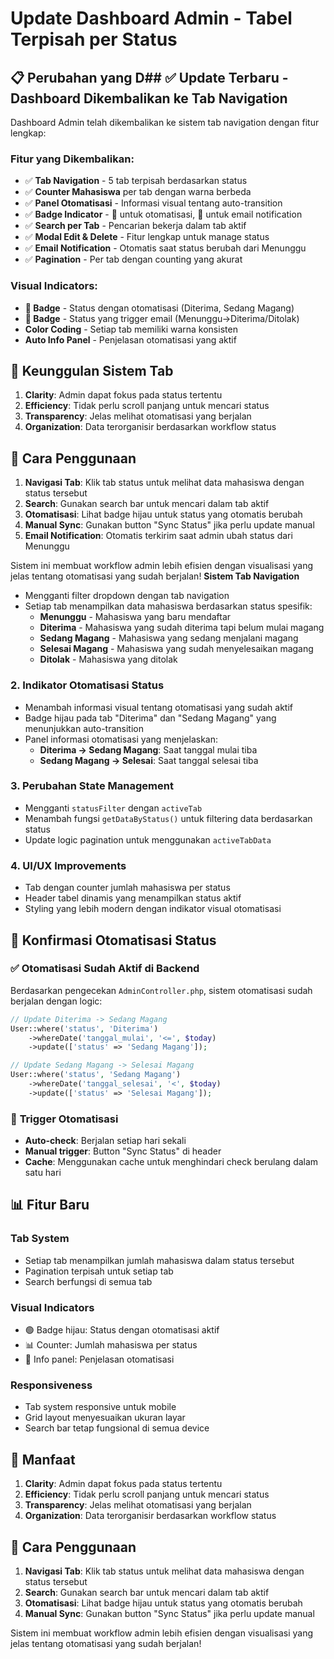 # Update Dashboard Admin - Tabel Terpisah per Status

## 📋 Perubahan yang D## ✅ **Update Terbaru - Dashboard Dikembalikan ke Tab Navigation**

Dashboard Admin telah dikembalikan ke sistem tab navigation dengan fitur lengkap:

### **Fitur yang Dikembalikan:**
- ✅ **Tab Navigation** - 5 tab terpisah berdasarkan status
- ✅ **Counter Mahasiswa** per tab dengan warna berbeda
- ✅ **Panel Otomatisasi** - Informasi visual tentang auto-transition
- ✅ **Badge Indicator** - 🤖 untuk otomatisasi, 📧 untuk email notification
- ✅ **Search per Tab** - Pencarian bekerja dalam tab aktif
- ✅ **Modal Edit & Delete** - Fitur lengkap untuk manage status
- ✅ **Email Notification** - Otomatis saat status berubah dari Menunggu
- ✅ **Pagination** - Per tab dengan counting yang akurat

### **Visual Indicators:**
- **🤖 Badge** - Status dengan otomatisasi (Diterima, Sedang Magang)
- **📧 Badge** - Status yang trigger email (Menunggu→Diterima/Ditolak)
- **Color Coding** - Setiap tab memiliki warna konsisten
- **Auto Info Panel** - Penjelasan otomatisasi yang aktif

## 🎯 **Keunggulan Sistem Tab**

1. **Clarity**: Admin dapat fokus pada status tertentu
2. **Efficiency**: Tidak perlu scroll panjang untuk mencari status
3. **Transparency**: Jelas melihat otomatisasi yang berjalan
4. **Organization**: Data terorganisir berdasarkan workflow status

## 📱 **Cara Penggunaan**

1. **Navigasi Tab**: Klik tab status untuk melihat data mahasiswa dengan status tersebut
2. **Search**: Gunakan search bar untuk mencari dalam tab aktif
3. **Otomatisasi**: Lihat badge hijau untuk status yang otomatis berubah
4. **Manual Sync**: Gunakan button "Sync Status" jika perlu update manual
5. **Email Notification**: Otomatis terkirim saat admin ubah status dari Menunggu

Sistem ini membuat workflow admin lebih efisien dengan visualisasi yang jelas tentang otomatisasi yang sudah berjalan! **Sistem Tab Navigation**

- Mengganti filter dropdown dengan tab navigation
- Setiap tab menampilkan data mahasiswa berdasarkan status spesifik:
    - **Menunggu** - Mahasiswa yang baru mendaftar
    - **Diterima** - Mahasiswa yang sudah diterima tapi belum mulai magang
    - **Sedang Magang** - Mahasiswa yang sedang menjalani magang
    - **Selesai Magang** - Mahasiswa yang sudah menyelesaikan magang
    - **Ditolak** - Mahasiswa yang ditolak

### 2. **Indikator Otomatisasi Status**

- Menambah informasi visual tentang otomatisasi yang sudah aktif
- Badge hijau pada tab "Diterima" dan "Sedang Magang" yang menunjukkan auto-transition
- Panel informasi otomatisasi yang menjelaskan:
    - **Diterima → Sedang Magang**: Saat tanggal mulai tiba
    - **Sedang Magang → Selesai**: Saat tanggal selesai tiba

### 3. **Perubahan State Management**

- Mengganti `statusFilter` dengan `activeTab`
- Menambah fungsi `getDataByStatus()` untuk filtering data berdasarkan status
- Update logic pagination untuk menggunakan `activeTabData`

### 4. **UI/UX Improvements**

- Tab dengan counter jumlah mahasiswa per status
- Header tabel dinamis yang menampilkan status aktif
- Styling yang lebih modern dengan indikator visual otomatisasi

## 🤖 Konfirmasi Otomatisasi Status

### ✅ **Otomatisasi Sudah Aktif di Backend**

Berdasarkan pengecekan `AdminController.php`, sistem otomatisasi sudah berjalan dengan logic:

```php
// Update Diterima -> Sedang Magang
User::where('status', 'Diterima')
    ->whereDate('tanggal_mulai', '<=', $today)
    ->update(['status' => 'Sedang Magang']);

// Update Sedang Magang -> Selesai Magang
User::where('status', 'Sedang Magang')
    ->whereDate('tanggal_selesai', '<', $today)
    ->update(['status' => 'Selesai Magang']);
```

### 🔄 **Trigger Otomatisasi**

- **Auto-check**: Berjalan setiap hari sekali
- **Manual trigger**: Button "Sync Status" di header
- **Cache**: Menggunakan cache untuk menghindari check berulang dalam satu hari

## 📊 **Fitur Baru**

### Tab System

- Setiap tab menampilkan jumlah mahasiswa dalam status tersebut
- Pagination terpisah untuk setiap tab
- Search berfungsi di semua tab

### Visual Indicators

- 🟢 Badge hijau: Status dengan otomatisasi aktif
- 📊 Counter: Jumlah mahasiswa per status
- 🤖 Info panel: Penjelasan otomatisasi

### Responsiveness

- Tab system responsive untuk mobile
- Grid layout menyesuaikan ukuran layar
- Search bar tetap fungsional di semua device

## 🎯 **Manfaat**

1. **Clarity**: Admin dapat fokus pada status tertentu
2. **Efficiency**: Tidak perlu scroll panjang untuk mencari status
3. **Transparency**: Jelas melihat otomatisasi yang berjalan
4. **Organization**: Data terorganisir berdasarkan workflow status

## 📱 **Cara Penggunaan**

1. **Navigasi Tab**: Klik tab status untuk melihat data mahasiswa dengan status tersebut
2. **Search**: Gunakan search bar untuk mencari dalam tab aktif
3. **Otomatisasi**: Lihat badge hijau untuk status yang otomatis berubah
4. **Manual Sync**: Gunakan button "Sync Status" jika perlu update manual

Sistem ini membuat workflow admin lebih efisien dengan visualisasi yang jelas tentang otomatisasi yang sudah berjalan!
